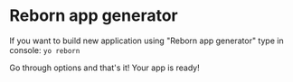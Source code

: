 Reborn app generator
============

If you want to build new application using "Reborn app generator" type in console:
```yo reborn```

Go through options and that's it! Your app is ready!
